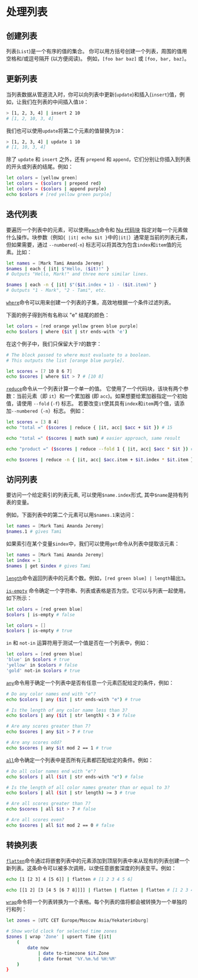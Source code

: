 # 处理列表

## 创建列表

列表(`List`)是一个有序的值的集合。
你可以用方括号创建一个列表，周围的值用空格和/或逗号隔开 (以方便阅读)。
例如，`[foo bar baz]` 或 `[foo, bar, baz]`。

## 更新列表

当列表数据从管道流入时，你可以向列表中更新(`update`)和插入(`insert`)值，例如，让我们在列表的中间插入值`10`：

```bash
> [1, 2, 3, 4] | insert 2 10
# [1, 2, 10, 3, 4]
```

我们也可以使用`update`将第二个元素的值替换为`10`：

```bash
> [1, 2, 3, 4] | update 1 10
# [1, 10, 3, 4]
```

除了 `update` 和 `insert` 之外，还有 `prepend` 和 `append`，它们分别让你插入到列表的开头或列表的结尾。例如：

```bash
let colors = [yellow green]
let colors = ($colors | prepend red)
let colors = ($colors | append purple)
echo $colors # [red yellow green purple]
```

## 迭代列表

要遍历一个列表中的元素，可以使用[`each`](/book/commands/each.md)命令和 [Nu 代码块](types_of_data.html#块) 指定对每一个元素做什么操作。块参数（例如`{ |it| echo $it }`中的`|it|`）通常是当前的列表元素，但如果需要，通过 `--numbered`(`-n`) 标志可以将其改为包含`index`和`item`值的元素。比如：

```bash
let names = [Mark Tami Amanda Jeremy]
$names | each { |it| $"Hello, ($it)!" }
# Outputs "Hello, Mark!" and three more similar lines.

$names | each -n { |it| $"($it.index + 1) - ($it.item)" }
# Outputs "1 - Mark", "2 - Tami", etc.
```

[`where`](/book/commands/where.md)命令可以用来创建一个列表的子集，高效地根据一个条件过滤列表。

下面的例子得到所有名称以 "e" 结尾的颜色：

```bash
let colors = [red orange yellow green blue purple]
echo $colors | where ($it | str ends-with 'e')
```

在这个例子中，我们只保留大于`7`的数字：

```bash
# The block passed to where must evaluate to a boolean.
# This outputs the list [orange blue purple].

let scores = [7 10 8 6 7]
echo $scores | where $it > 7 # [10 8]
```

[`reduce`](/book/commands/reduce.md)命令从一个列表计算一个单一的值。
它使用了一个代码块，该块有两个参数：当前元素（即 `it`）和一个累加器 (即 `acc`)。如果想要给累加器指定一个初始值，请使用 `--fold` (`-f`) 标志。
若要改变`it`使其具有`index`和`item`两个值，请添加`--numbered`（`-n`）标志。
例如：

```bash
let scores = [3 8 4]
echo "total =" ($scores | reduce { |it, acc| $acc + $it }) # 15

echo "total =" ($scores | math sum) # easier approach, same result

echo "product =" ($scores | reduce --fold 1 { |it, acc| $acc * $it }) # 96

echo $scores | reduce -n { |it, acc| $acc.item + $it.index * $it.item } # 3 + 1*8 + 2*4 = 19
```

## 访问列表

要访问一个给定索引的列表元素, 可以使用`$name.index`形式, 其中`$name`是持有列表的变量。

例如，下面列表中的第二个元素可以用`$names.1`来访问：

```bash
let names = [Mark Tami Amanda Jeremy]
$names.1 # gives Tami
```

如果索引在某个变量`$index`中，我们可以使用`get`命令从列表中提取该元素：

```bash
let names = [Mark Tami Amanda Jeremy]
let index = 1
$names | get $index # gives Tami
```

[`length`](/book/commands/length.md)命令返回列表中的元素个数。例如，`[red green blue] | length`输出`3`。

[`is-empty`](/book/commands/is-empty.md) 命令确定一个字符串、列表或表格是否为空。它可以与列表一起使用，如下所示：

```bash
let colors = [red green blue]
$colors | is-empty # false

let colors = []
$colors | is-empty # true
```

`in` 和 `not-in` 运算符用于测试一个值是否在一个列表中，例如：

```bash
let colors = [red green blue]
'blue' in $colors # true
'yellow' in $colors # false
'gold' not-in $colors # true
```

[`any`](/book/commands/any.md)命令用于确定一个列表中是否有任意一个元素匹配给定的条件，例如：

```bash
# Do any color names end with "e"?
echo $colors | any ($it | str ends-with "e") # true

# Is the length of any color name less than 3?
echo $colors | any ($it | str length) < 3 # false

# Are any scores greater than 7?
echo $scores | any $it > 7 # true

# Are any scores odd?
echo $scores | any $it mod 2 == 1 # true
```

[`all`](/book/commands/all.md)命令确定一个列表中是否所有元素都匹配给定的条件。例如：

```bash
# Do all color names end with "e"?
echo $colors | all ($it | str ends-with "e") # false

# Is the length of all color names greater than or equal to 3?
echo $colors | all ($it | str length) >= 3 # true

# Are all scores greater than 7?
echo $scores | all $it > 7 # false

# Are all scores even?
echo $scores | all $it mod 2 == 0 # false
```

## 转换列表

[`flatten`](/book/commands/flatten.md)命令通过将嵌套列表中的元素添加到顶层列表中来从现有的列表创建一个新列表。这条命令可以被多次调用，以使任意嵌套深度的列表变平。例如：

```bash
echo [1 [2 3] 4 [5 6]] | flatten # [1 2 3 4 5 6]

echo [[1 2] [3 [4 5 [6 7 8]]]] | flatten | flatten | flatten # [1 2 3 4 5 6 7 8]
```

[`wrap`](/book/commands/wrap.md)命令将一个列表转换为一个表格。每个列表的值将都会被转换为一个单独的行和列：

```bash
let zones = [UTC CET Europe/Moscow Asia/Yekaterinburg]

# Show world clock for selected time zones
$zones | wrap 'Zone' | upsert Time {|it|
    (
        date now
            | date to-timezone $it.Zone
            | date format '%Y.%m.%d %H:%M'
    )
}
```
